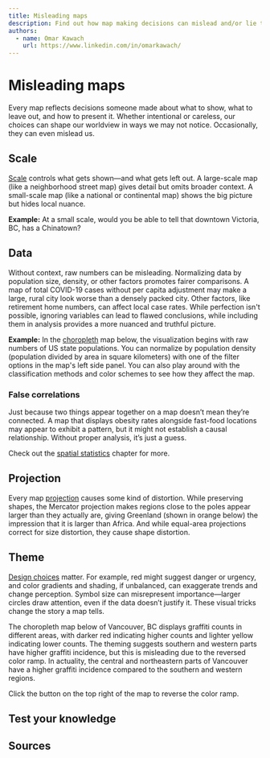 ```yaml
---
title: Misleading maps
description: Find out how map making decisions can mislead and/or lie to readers.
authors:
  - name: Omar Kawach
    url: https://www.linkedin.com/in/omarkawach/
---
```


# Misleading maps

Every map reflects decisions someone made about what to show, what to leave out, and how to present it. Whether intentional or careless, our choices can shape our worldview in ways we may not notice. Occasionally, they can even mislead us.

## Scale

[Scale](/lessons/scale) controls what gets shown—and what gets left out. A large-scale map (like a neighborhood street map) gives detail but omits broader context. A small-scale map (like a national or continental map) shows the big picture but hides local nuance. 

**Example:** At a small scale, would you be able to tell that downtown Victoria, BC, has a Chinatown?

<ScaleMap />

## Data

Without context, raw numbers can be misleading. Normalizing data by population size, density, or other factors promotes fairer comparisons. 
A map of total COVID-19 cases without per capita adjustment may make a large, rural city look worse than a densely packed city. Other factors, like retirement home numbers, can affect local case rates. 
While perfection isn't possible, ignoring variables can lead to flawed conclusions, while including them in analysis provides a more nuanced and truthful picture.

**Example:** In the [choropleth](/lessons/map-types#types-of-thematic-maps) map below, the visualization begins with raw numbers of US state populations.
You can normalize by population density (population divided by area in square kilometers) with one of the filter options in the map's left side panel.
You can also play around with the classification methods and color schemes to see how they affect the map.

<ClassifiedMap/>

### False correlations

Just because two things appear together on a map doesn’t mean they’re connected. A map that displays obesity rates alongside fast-food locations may appear to exhibit a pattern, but it might not establish a causal relationship. Without proper analysis, it’s just a guess. 

Check out the [spatial statistics](/lessons/spatial-stats) chapter for more.

## Projection

Every map [projection](/lessons/projections) causes some kind of distortion. While preserving shapes, the Mercator projection makes regions close to the poles appear larger than they actually are, giving Greenland (shown in orange below) the impression that it is larger than Africa. And while equal-area projections correct for size distortion, they cause shape distortion.

<MisleadingProjection />

## Theme

[Design choices](/lessons/visual-encoding) matter. For example, red might suggest danger or urgency, and color gradients and shading, if unbalanced, can exaggerate trends and change perception. Symbol size can misrepresent importance—larger circles draw attention, even if the data doesn’t justify it. These visual tricks change the story a map tells.

The choropleth map below of Vancouver, BC displays graffiti counts in different areas, with darker red indicating higher counts and lighter yellow indicating lower counts. 
The theming suggests southern and western parts have higher graffiti incidence, but this is misleading due to the reversed color ramp. 
In actuality, the central and northeastern parts of Vancouver have a higher graffiti incidence compared to the southern and western regions.

Click the button on the top right of the map to reverse the color ramp.

<MisleadingTheme />

## Test your knowledge

<Quiz :quiz-data="
    {
        questions: [
            {
            question: 'What is a key difference between large-scale and small-scale maps?',
            options: [
                {
                answer: 'Large-scale maps cover more area with less detail',
                key: 1
                },
                {
                answer: 'Small-scale maps show greater local detail',
                key: 2
                },
                {
                answer: 'Large-scale maps provide more detail in a smaller area',
                key: 3
                },
                {
                answer: 'Small-scale maps have no distortion',
                key: 4
                }
            ],
            correctAnswer: 3
            },
            {
            question: 'A map showing total COVID-19 cases without adjusting for population size can lead to misleading interpretations.',
            options: [
                {
                answer: 'True',
                key: 1
                },
                {
                answer: 'False',
                key: 2
                }
            ],
            correctAnswer: 1
            },
            {
            question: 'Fill in the blank. The __________ projection exaggerates the size of landmasses near the poles, such as making Greenland appear the size of Africa.',
            options: [
                {
                answer: 'Albers',
                key: 1
                },
                {
                answer: '1:150,000 or 1/150,000',
                key: 2
                },
                {
                answer: 'Transverse mercator',
                key: 3
                },
                {
                answer: 'Mercator',
                key: 4
                }
            ],
            correctAnswer: 4
            }
        ]
    }" 
/>

## Sources

<Sources 
    :sources="[
        {
            title: '7. Lying With Maps',
            author: 'Eric Deluca and Sara Nelson',
            url: 'https://open.lib.umn.edu/mapping/chapter/7-lying-with-maps/',
        }
    ]"
/>